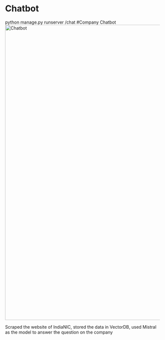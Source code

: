 # Chatbot
python manage.py runserver
/chat
#Company Chatbot
<img width="960" alt="Chatbot" src="https://github.com/user-attachments/assets/a38ff827-636c-4e6e-8d9e-760bf2a2fa92">

Scraped the website of IndiaNIC, stored the data in VectorDB, used Mistral as the model to answer the question on the company
